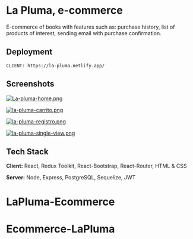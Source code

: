 # La Pluma, e-commerce

E-commerce of books with features such as: purchase history, list of products of interest, sending email with
purchase confirmation.

## Deployment

```
CLIENT: https://la-pluma.netlify.app/
```


## Screenshots

[![La-pluma-home.png](https://i.postimg.cc/0yy8GtDX/La-pluma-home.png)](https://postimg.cc/1fbhsrWD)

[![la-pluma-carrito.png](https://i.postimg.cc/TPSY3ry7/la-pluma-carrito.png)](https://postimg.cc/zLC1dHFK)

[![la-pluma-registro.png](https://i.postimg.cc/ry5FqRqj/la-pluma-registro.png)](https://postimg.cc/jCdrX5wn)

[![la-pluma-single-view.png](https://i.postimg.cc/15PRXRtQ/la-pluma-single-view.png)](https://postimg.cc/8sKgnSMK)
## Tech Stack

**Client:** React, Redux Toolkit, React-Bootstrap, React-Router, HTML & CSS

**Server:** Node, Express, PostgreSQL, Sequelize, JWT
# LaPluma-Ecommerce
# Ecommerce-LaPluma
